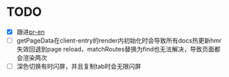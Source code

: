 # TODO

- [x] 跟进[pr-en](https://github.com/vitejs/vite/pull/15806#issuecomment-1926499802)
- [ ] getPageData在client-entry的render内初始化时会导致所有docs热更新hmr失效回退到page reload，matchRoutes替换为find也无法解决，导致页面都会渲染两次
- [ ] 深色切换有时闪屏，并且复制tab时会无限闪屏
